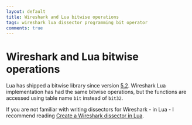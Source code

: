 ```yaml
---
layout: default
title: Wireshark and Lua bitwise operations
tags: wireshark lua dissector programming bit operator
comments: true
---
```

# Wireshark and Lua bitwise operations

Lua has shipped a bitwise library since version [5.2](http://www.lua.org/manual/5.2/manual.html#6.7). Wireshark Lua implementation has had the same bitwise operations, but the functions are accessed using table name `bit` instead of `bit32`.

If you are not familiar with writing dissectors for Wireshark - in Lua - I recommend reading [Create a Wireshark dissector in Lua](_posts/2010/2010-09-27-create-a-wireshark-dissector-in-lua.md).
